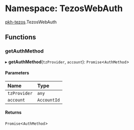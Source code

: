 # Namespace: TezosWebAuth

[pkh-tezos](pkh_tezos.md).TezosWebAuth

## Functions

### getAuthMethod

▸ **getAuthMethod**(`tzProvider`, `account`): `Promise`<`AuthMethod`\>

#### Parameters

| Name | Type |
| :------ | :------ |
| `tzProvider` | `any` |
| `account` | `AccountId` |

#### Returns

`Promise`<`AuthMethod`\>

